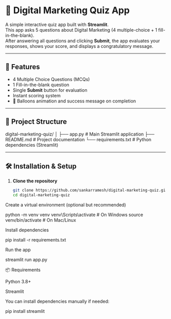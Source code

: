 # 🧠 Digital Marketing Quiz App

A simple interactive quiz app built with **Streamlit**.  
This app asks 5 questions about Digital Marketing (4 multiple-choice + 1 fill-in-the-blank).  
After answering all questions and clicking **Submit**, the app evaluates your responses, shows your score, and displays a congratulatory message.

---

## 🚀 Features
- 4 Multiple Choice Questions (MCQs)
- 1 Fill-in-the-blank question
- Single **Submit** button for evaluation
- Instant scoring system
- 🎉 Balloons animation and success message on completion

---

## 📂 Project Structure
digital-marketing-quiz/
│
├── app.py # Main Streamlit application
├── README.md # Project documentation
└── requirements.txt # Python dependencies (Streamlit)


---

## 🛠️ Installation & Setup

1. **Clone the repository**
   ```bash
   git clone https://github.com/sankarramesh/digital-marketing-quiz.git
   cd digital-marketing-quiz


Create a virtual environment (optional but recommended)

python -m venv venv
venv\Scripts\activate     # On Windows
source venv/bin/activate  # On Mac/Linux


Install dependencies

pip install -r requirements.txt


Run the app

streamlit run app.py

📦 Requirements

Python 3.8+

Streamlit

You can install dependencies manually if needed:

pip install streamlit
